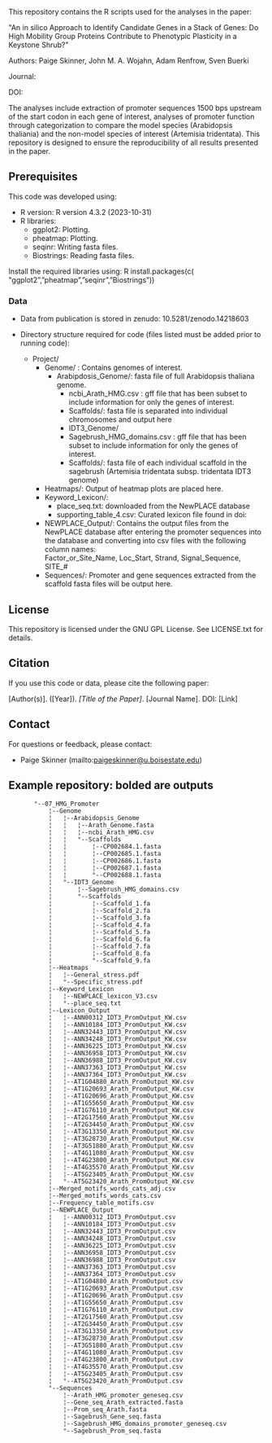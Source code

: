 This repository contains the R scripts used for the analyses in the paper:

"An in silico Approach to Identify Candidate Genes in a Stack of Genes: Do High Mobility Group Proteins Contribute to Phenotypic Plasticity in a Keystone Shrub?"

Authors: Paige Skinner, John M. A. Wojahn, Adam Renfrow, Sven Buerki

Journal: 

DOI: 

The analyses include extraction of promoter sequences 1500 bps upstream of the start codon in each gene of interest, analyses of promoter function through categorization to compare the model species (Arabidopsis thaliania) and the non-model species of interest (Artemisia tridentata). This repository is designed to ensure the reproducibility of all results presented in the paper.


## Prerequisites

This code was developed using:
- R version:  R version 4.3.2 (2023-10-31)
- R libraries:
  - ggplot2: Plotting.
  - pheatmap: Plotting.
  - seqinr: Writing fasta files.
  - Biostrings: Reading fasta files.


Install the required libraries using:
R
install.packages(c( "ggplot2”,”pheatmap”,”seqinr”,”Biostrings”))

### Data

- Data from publication is stored in zenudo: 10.5281/zenodo.14218603


- Directory structure required for code (files listed must be added prior to running code):
	- Project/
		- Genome/ : Contains genomes of interest.
			- Arabipdosis_Genome/: fasta file of full Arabidopsis thaliana genome.
				- ncbi_Arath_HMG.csv : gff file that has been subset to include information for only the genes of interest. 
				- Scaffolds/: fasta file is separated into individual chromosomes and output here
				- IDT3_Genome/
				- Sagebrush_HMG_domains.csv : gff file that has been subset to include information for only the genes of interest. 
				- Scaffolds/: fasta file of each individual scaffold in the sagebrush (Artemisia tridentata subsp. tridentata IDT3 genome)
		- Heatmaps/: Output of heatmap plots are placed here.
		- Keyword_Lexicon/: 
			- place_seq.txt: downloaded from the NewPLACE database
			- supporting_table_4.csv: Curated lexicon file found in doi: 
		- NEWPLACE_Output/: Contains the output files from the NewPLACE database after entering the promoter sequences into the database and converting into csv files with the following column names:  	
							Factor_or_Site_Name, Loc_Start, Strand, Signal_Sequence, SITE_#
		- Sequences/: Promoter and gene sequences extracted from the scaffold fasta files will be output here. 



## License

This repository is licensed under the GNU GPL License. See LICENSE.txt for details.

## Citation

If you use this code or data, please cite the following paper:

[Author(s)]. ([Year]). *[Title of the Paper]*. [Journal Name]. DOI: [Link]

## Contact

For questions or feedback, please contact:
- Paige Skinner (mailto:paigeskinner@u.boisestate.edu)

## Example repository: bolded are outputs

           °--07_HMG_Promoter                                    
               ¦--Genome                                         
               ¦   ¦--Arabidopsis_Genome                         
               ¦   ¦   ¦--Arath_Genome.fasta                     
               ¦   ¦   ¦--ncbi_Arath_HMG.csv                     
               ¦   ¦   °--Scaffolds                              
               ¦   ¦       ¦--CP002684.1.fasta                   
               ¦   ¦       ¦--CP002685.1.fasta                   
               ¦   ¦       ¦--CP002686.1.fasta                   
               ¦   ¦       ¦--CP002687.1.fasta                   
               ¦   ¦       °--CP002688.1.fasta                   
               ¦   °--IDT3_Genome                                
               ¦       ¦--Sagebrush_HMG_domains.csv              
               ¦       °--Scaffolds                              
               ¦           ¦--Scaffold_1.fa                      
               ¦           ¦--Scaffold_2.fa                      
               ¦           ¦--Scaffold_3.fa                      
               ¦           ¦--Scaffold_4.fa                      
               ¦           ¦--Scaffold_5.fa                      
               ¦           ¦--Scaffold_6.fa                      
               ¦           ¦--Scaffold_7.fa                      
               ¦           ¦--Scaffold_8.fa                      
               ¦           °--Scaffold_9.fa                      
               ¦--Heatmaps                                       
               ¦   ¦--General_stress.pdf                         
               ¦   °--Specific_stress.pdf                        
               ¦--Keyword_Lexicon                                
               ¦   ¦--NEWPLACE_lexicon_V3.csv                    
               ¦   °--place_seq.txt                              
               ¦--Lexicon_Output                                 
               ¦   ¦--ANN00312_IDT3_PromOutput_KW.csv            
               ¦   ¦--ANN10184_IDT3_PromOutput_KW.csv            
               ¦   ¦--ANN32443_IDT3_PromOutput_KW.csv            
               ¦   ¦--ANN34248_IDT3_PromOutput_KW.csv            
               ¦   ¦--ANN36225_IDT3_PromOutput_KW.csv            
               ¦   ¦--ANN36958_IDT3_PromOutput_KW.csv            
               ¦   ¦--ANN36988_IDT3_PromOutput_KW.csv            
               ¦   ¦--ANN37363_IDT3_PromOutput_KW.csv            
               ¦   ¦--ANN37364_IDT3_PromOutput_KW.csv            
               ¦   ¦--AT1G04880_Arath_PromOutput_KW.csv          
               ¦   ¦--AT1G20693_Arath_PromOutput_KW.csv          
               ¦   ¦--AT1G20696_Arath_PromOutput_KW.csv          
               ¦   ¦--AT1G55650_Arath_PromOutput_KW.csv          
               ¦   ¦--AT1G76110_Arath_PromOutput_KW.csv          
               ¦   ¦--AT2G17560_Arath_PromOutput_KW.csv          
               ¦   ¦--AT2G34450_Arath_PromOutput_KW.csv          
               ¦   ¦--AT3G13350_Arath_PromOutput_KW.csv          
               ¦   ¦--AT3G28730_Arath_PromOutput_KW.csv          
               ¦   ¦--AT3G51880_Arath_PromOutput_KW.csv          
               ¦   ¦--AT4G11080_Arath_PromOutput_KW.csv          
               ¦   ¦--AT4G23800_Arath_PromOutput_KW.csv          
               ¦   ¦--AT4G35570_Arath_PromOutput_KW.csv          
               ¦   ¦--AT5G23405_Arath_PromOutput_KW.csv          
               ¦   °--AT5G23420_Arath_PromOutput_KW.csv          
               ¦--Merged_motifs_words_cats_adj.csv               
               ¦--Merged_motifs_words_cats.csv
               ¦--Frequency_table_motifs.csv                   
               ¦--NEWPLACE_Output                                
               ¦   ¦--ANN00312_IDT3_PromOutput.csv               
               ¦   ¦--ANN10184_IDT3_PromOutput.csv                
               ¦   ¦--ANN32443_IDT3_PromOutput.csv               
               ¦   ¦--ANN34248_IDT3_PromOutput.csv               
               ¦   ¦--ANN36225_IDT3_PromOutput.csv               
               ¦   ¦--ANN36958_IDT3_PromOutput.csv               
               ¦   ¦--ANN36988_IDT3_PromOutput.csv               
               ¦   ¦--ANN37363_IDT3_PromOutput.csv               
               ¦   ¦--ANN37364_IDT3_PromOutput.csv               
               ¦   ¦--AT1G04880_Arath_PromOutput.csv             
               ¦   ¦--AT1G20693_Arath_PromOutput.csv             
               ¦   ¦--AT1G20696_Arath_PromOutput.csv             
               ¦   ¦--AT1G55650_Arath_PromOutput.csv             
               ¦   ¦--AT1G76110_Arath_PromOutput.csv             
               ¦   ¦--AT2G17560_Arath_PromOutput.csv             
               ¦   ¦--AT2G34450_Arath_PromOutput.csv             
               ¦   ¦--AT3G13350_Arath_PromOutput.csv             
               ¦   ¦--AT3G28730_Arath_PromOutput.csv             
               ¦   ¦--AT3G51880_Arath_PromOutput.csv             
               ¦   ¦--AT4G11080_Arath_PromOutput.csv             
               ¦   ¦--AT4G23800_Arath_PromOutput.csv             
               ¦   ¦--AT4G35570_Arath_PromOutput.csv             
               ¦   ¦--AT5G23405_Arath_PromOutput.csv             
               ¦   °--AT5G23420_Arath_PromOutput.csv                           
               °--Sequences                                      
                   ¦--Arath_HMG_promoter_geneseq.csv             
                   ¦--Gene_seq_Arath_extracted.fasta             
                   ¦--Prom_seq_Arath.fasta                       
                   ¦--Sagebrush_Gene_seq.fasta                   
                   ¦--Sagebrush_HMG_domains_promoter_geneseq.csv 
                   °--Sagebrush_Prom_seq.fasta  
